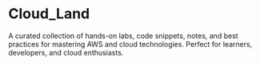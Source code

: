 # Cloud_Land
A curated collection of hands-on labs, code snippets, notes, and best practices for mastering AWS and cloud technologies. Perfect for learners, developers, and cloud enthusiasts.
